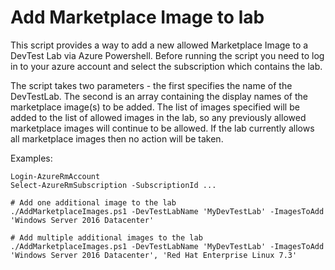 # Add Marketplace Image to lab

This script provides a way to add a new allowed Marketplace Image to a DevTest Lab via Azure Powershell. Before running the script you need to log in to your azure account and select the subscription which contains the lab.

The script takes two parameters - the first specifies the name of the DevTestLab. The second is an array containing the display names of the marketplace image(s) to be added. The list of images specified will be added to the list of allowed images in the lab, so any previously allowed marketplace images will continue to be allowed. If the lab currently allows all marketplace images then no action will be taken.

Examples:

```
Login-AzureRmAccount
Select-AzureRmSubscription -SubscriptionId ...

# Add one additional image to the lab
./AddMarketplaceImages.ps1 -DevTestLabName 'MyDevTestLab' -ImagesToAdd 'Windows Server 2016 Datacenter'

# Add multiple additional images to the lab
./AddMarketplaceImages.ps1 -DevTestLabName 'MyDevTestLab' -ImagesToAdd 'Windows Server 2016 Datacenter', 'Red Hat Enterprise Linux 7.3'
```